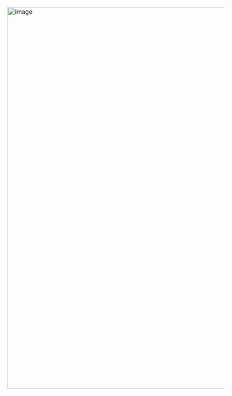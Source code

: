 

<img width="884" alt="image" src="https://github.com/maxfideles/Santander-Bootcamp-Fullstack-Java-Angular/assets/61297641/78e95b27-eed7-45c1-bbcb-0421f018601c">
